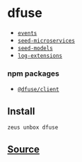 
dfuse
====================









* [`events`](events.md)
* [`seed-microservices`](seed-microservices.md)
* [`seed-models`](seed-models.md)
* [`log-extensions`](log-extensions.md)
### npm packages
* [`@dfuse/client`](http://npmjs.com/package/@dfuse/client)


## Install
```bash
zeus unbox dfuse
```













## [Source](https://github.com/liquidapps-io/zeus-sdk/tree/master/boxes/groups/microservices/dfuse)